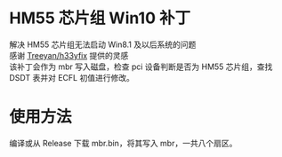 # HM55 芯片组 Win10 补丁
解决 HM55 芯片组无法启动 Win8.1 及以后系统的问题  
感谢 [Treeyan/h33yfix](https://github.com/Treeyan/h33yfix) 提供的灵感  
该补丁会作为 mbr 写入磁盘，检查 pci 设备判断是否为 HM55 芯片组，查找 DSDT 表并对 ECFL 初值进行修改。  

# 使用方法  
编译或从 Release 下载 mbr.bin，将其写入 mbr，一共八个扇区。  
